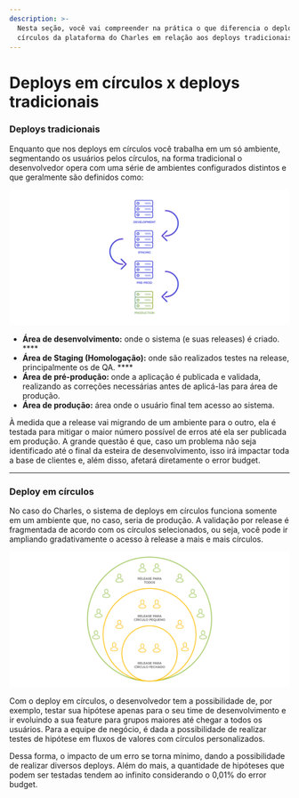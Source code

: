 ```yaml
---
description: >-
  Nesta seção, você vai compreender na prática o que diferencia o deploy em
  círculos da plataforma do Charles em relação aos deploys tradicionais.
---
```


# Deploys em círculos x deploys tradicionais

### Deploys tradicionais 

Enquanto que nos deploys em círculos você trabalha em um só ambiente, segmentando os usuários pelos círculos, na forma tradicional o desenvolvedor opera com uma série de ambientes configurados distintos e que geralmente são definidos como:

![](../.gitbook/assets/deploys-em-circulos-vs.deploys-tradicionais%20%281%29.png)

* **Área de desenvolvimento:** onde o sistema \(e suas releases\) é criado.  ****
* **Área de Staging \(Homologação\):** onde são realizados testes   na release, principalmente os de QA.   ****
* **Área de pré-produção:** onde a aplicação é publicada e validada, realizando as correções necessárias antes de aplicá-las para área de produção.  
* **Área de produção:** área onde o usuário final tem acesso ao sistema.

À medida que a release vai migrando de um ambiente para o outro, ela é testada para mitigar o maior número possível de erros até ela ser publicada em produção. A grande questão é que, caso um problema não seja identificado até o final da esteira de desenvolvimento, isso irá impactar toda a base de clientes e, além disso, afetará diretamente o error budget.  
****

### **Deploy em círculos**

No caso do Charles, o sistema de deploys em círculos funciona somente em um ambiente que, no caso, seria de produção. A validação por release é fragmentada de acordo com os círculos selecionados, ou seja, você pode ir ampliando gradativamente o acesso à release a mais e mais círculos. 

![](../.gitbook/assets/conceito-de-deploy-em-circulos.png)

Com o deploy em círculos, o desenvolvedor tem a possibilidade de, por exemplo, testar sua hipótese apenas para o seu time de desenvolvimento e ir evoluindo a sua feature para grupos maiores até chegar a todos os usuários. Para a equipe de negócio, é dada a possibilidade de realizar testes de hipótese em fluxos de valores com círculos personalizados.

Dessa forma, o impacto de um erro se torna mínimo, dando a possibilidade de realizar diversos deploys. Além do mais, a quantidade de hipóteses que podem ser testadas tendem ao infinito considerando o 0,01% do error budget. 

## 



